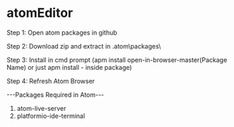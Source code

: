 # atomEditor

Step 1: Open atom packages in github

Step 2: Download zip and extract in .atom\packages\

Step 3: Install in cmd prompt (apm install open-in-browser-master(Package Name) or just apm install - inside package)

Step 4: Refresh Atom Browser

---Packages Required in Atom---
1. atom-live-server
2. platformio-ide-terminal
